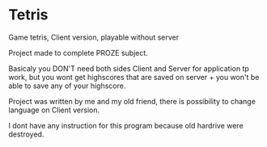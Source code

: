 # Tetris
Game tetris, Client version, playable without server

Project made to complete PROZE subject.

Basicaly you DON'T need both sides Client and Server for application tp work, but you wont get highscores that are saved on server + you won't be able to save any of your highscore.

Project was written by me and my old friend, there is possibility to change language on Client version.

I dont have any instruction for this program because old hardrive were destroyed.